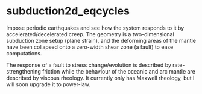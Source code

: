 # subduction2d_eqcycles
 
Impose periodic earthquakes and see how the system responds to it by accelerated/decelerated creep. The geometry is a two-dimensional subduction zone setup (plane strain), and the deforming areas of the mantle have been collapsed onto a zero-width shear zone (a fault) to ease computations.

The response of a fault to stress change/evolution is described by rate-strengthening friction while the behaviour of the oceanic and arc mantle are described by viscous rheology. It currently only has Maxwell rheology, but I will soon upgrade it to power-law.